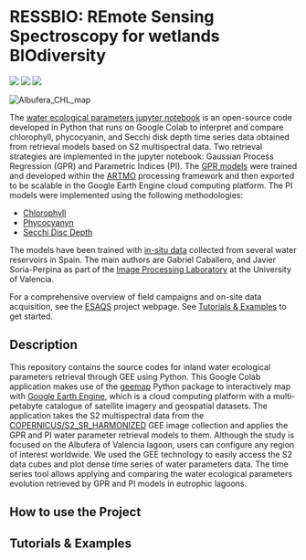# RESSBIO: REmote Sensing Spectroscopy for wetlands BIOdiversity

![](https://img.shields.io/badge/Python%20%2B%20GEE-geemap-blue) ![](https://img.shields.io/badge/GPR-ARTMO-green) ![](https://img.shields.io/badge/Optical%20data-Sentinel%202-orange)

![Albufera_CHL_map](https://github.com/Grcf2585/RESSBIO/assets/92304222/3a65f864-e0dc-4327-8201-d2a18a9c4b88)

The [water ecological parameters jupyter notebook](https://github.com/Grcf2585/RESSBIO/blob/main/S2_water_index.ipynb) is an open-source code developed in Python that runs on Google Colab to interpret and compare chlorophyll, phycocyanin, and Secchi disk depth time series data obtained from retrieval models based on S2 multispectral data. Two retrieval strategies are implemented in the jupyter notebook: Gaussian Process Regression (GPR) and Parametric Indices (PI). The [GPR models](https://github.com/Grcf2585/RESSBIO/tree/main/Models) were trained and developed within the [ARTMO](https://artmotoolbox.com/) processing framework and then exported to be scalable in the Google Earth Engine cloud computing platform. The PI models were implemented using the following methodologies: 

+ [Chlorophyll](https://www.limnetica.com/es/monitoring-ecological-state-hypertrophic-lake-albufera-val%C3%A8ncia-spain-using-multitemporal-sentinel-2)
+ [Phycocyanyn](https://www.sciencedirect.com/science/article/pii/S0048969719342949?via%3Dihub)
+ [Secchi Disc Depth](https://www.limnetica.com/es/monitoring-water-transparency-hypertrophic-lake-albufera-val%C3%A8ncia-using-multitemporal-sentinel-2)

The models have been trained with [in-situ data](https://github.com/Grcf2585/RESSBIO/tree/main/In%20situ%20data) collected from several water reservoirs in Spain. The main authors are Gabriel Caballero, and Javier Soria-Perpina as part of the [Image Processing Laboratory](https://ipl.uv.es/?q=es) at the University of Valencia.

For a comprehensive overview of field campaigns and on-site data acquisition, see the [ESAQS](https://leoipl.uv.es/esaqs/) project webpage.
See [Tutorials & Examples](#item1) to get started.

## Description
This repository contains the source codes for inland water ecological parameters retrieval through GEE using Python. This Google Colab application makes use of the [geemap](https://geemap.org/) Python package to interactively map with [Google Earth Engine](https://earthengine.google.com/), which is a cloud computing platform with a multi-petabyte catalogue of satellite imagery and geospatial datasets. The application takes the S2 multispectral data from the [COPERNICUS/S2_SR_HARMONIZED](https://developers.google.com/earth-engine/datasets/catalog/COPERNICUS_S2_SR_HARMONIZED) GEE image collection and applies the GPR and PI water parameter retrieval models to them. Although the study is focused on the Albufera of Valencia lagoon, users can configure any region of interest worldwide. We used the GEE technology to easily access the S2 data cubes and plot dense time series of water parameters data. The time series tool allows applying and comparing the water ecological parameters evolution retrieved by GPR and PI models in eutrophic lagoons.  

## How to use the Project

<a name="item1"></a>
## Tutorials & Examples


